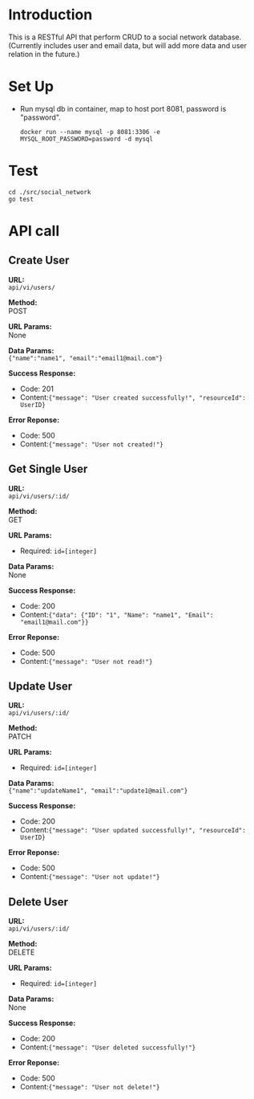 # Introduction
   This is a RESTful API that perform CRUD to a social network database.   
(Currently includes user and email data, but will add more data and user relation in the future.)

# Set Up

- Run mysql db in container, map to host port 8081, password is "password".  

	`docker run --name mysql -p 8081:3306 -e MYSQL_ROOT_PASSWORD=password -d mysql`

# Test

`cd ./src/social_network`  
`go test `

# API call

## Create User

**URL:**  
`api/vi/users/  `

**Method:**  
POST  

**URL Params:**  
None  

**Data Params:**  
`{"name":"name1", "email":"email1@mail.com"}  `

**Success Response:**  
- Code: 201  
- Content:`{"message": "User created successfully!", "resourceId": UserID} `

**Error Reponse:**  
- Code: 500  
- Content:`{"message": "User not created!"} ` 

## Get Single User

**URL:**  
`api/vi/users/:id/  `

**Method:**  
GET  

**URL Params:**  
- Required: 
`id=[integer]` 

**Data Params:**  
None

**Success Response:**  
- Code: 200  
- Content:`{"data": {"ID": "1", "Name": "name1", "Email": "email1@mail.com"}} `

**Error Reponse:**  
- Code: 500  
- Content:`{"message": "User not read!"} ` 

## Update User

**URL:**  
`api/vi/users/:id/  `

**Method:**  
PATCH  

**URL Params:**  
- Required: 
`id=[integer]`  

**Data Params:**  
`{"name":"updateName1", "email":"update1@mail.com"}  `

**Success Response:**  
- Code: 200  
- Content:`{"message": "User updated successfully!", "resourceId": UserID} `

**Error Reponse:**  
- Code: 500  
- Content:`{"message": "User not update!"} ` 

## Delete User

**URL:**  
`api/vi/users/:id/  `

**Method:**  
DELETE  

**URL Params:**  
- Required: 
`id=[integer]`  

**Data Params:**  
None

**Success Response:**  
- Code: 200  
- Content:`{"message": "User deleted successfully!"} `

**Error Reponse:**  
- Code: 500  
- Content:`{"message": "User not delete!"} ` 